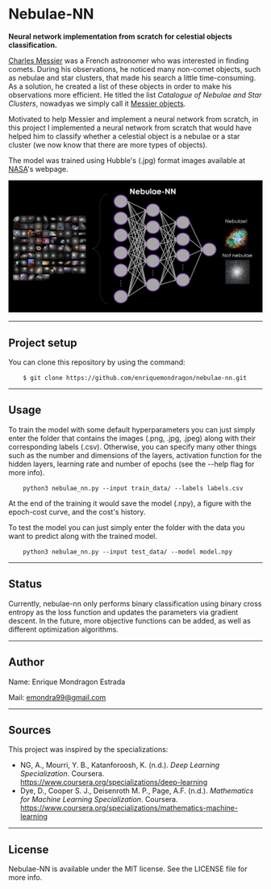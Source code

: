 Nebulae-NN
===============

**Neural network implementation from scratch for celestial objects classification.**


[Charles Messier](https://en.wikipedia.org/wiki/Charles_Messier) was a French astronomer who was interested in finding comets. During his observations, he noticed many non-comet objects, such as nebulae and star clusters, that made his search a little time-consuming. As a solution, he created a list of these objects in order to make his observations more efficient. He titled the list *Catalogue of Nebulae and Star Clusters*, nowadyas we simply call it [Messier objects](https://en.wikipedia.org/wiki/Messier_object).

Motivated to help Messier and implement a neural network from scratch, in this project I implemented a neural network from scratch that would have helped him to classify whether a celestial object is a nebulae or a star cluster (we now know that there are more types of objects).

The model was trained using Hubble's (.jpg) format images available at [NASA](https://www.nasa.gov/content/goddard/hubble-s-messier-catalog#grid)'s webpage. 

![nebulae_nn](/images/nebulae_nn.png)

--------
## Project setup

You can clone this repository by using the command:

```
    $ git clone https://github.com/enriquemondragon/nebulae-nn.git
```
--------
## Usage
To train the model with some default hyperparameters you can just simply enter the folder that contains the images (.png, .jpg, .jpeg) along with their corresponding labels (.csv). Otherwise, you can specify many other things such as the number and dimensions of the layers, activation function for the hidden layers, learning rate and number of epochs (see the --help flag for more info).


```
    python3 nebulae_nn.py --input train_data/ --labels labels.csv 
```
At the end of the training it would save the model (.npy), a figure with the epoch-cost curve, and the cost's history.


To test the model you can just simply enter the folder with the data you want to predict along with the trained model.

```
    python3 nebulae_nn.py --input test_data/ --model model.npy
```
--------
## Status
Currently, nebulae-nn only performs binary classification using binary cross entropy as the loss function and updates the parameters via gradient descent.
In the future, more objective functions can be added, as well as different optimization algorithms.

--------
## Author
Name: Enrique Mondragon Estrada

Mail: emondra99@gmail.com

--------
## Sources
This project was inspired by the specializations:
- NG, A., Mourri, Y. B., Katanforoosh, K. (n.d.). *Deep Learning Specialization*. Coursera. https://www.coursera.org/specializations/deep-learning
- Dye, D., Cooper S. J., Deisenroth M. P., Page, A.F. (n.d.). *Mathematics for Machine Learning Specialization*. Coursera. https://www.coursera.org/specializations/mathematics-machine-learning

--------
## License
Nebulae-NN is available under the MIT license. See the LICENSE file for more info.